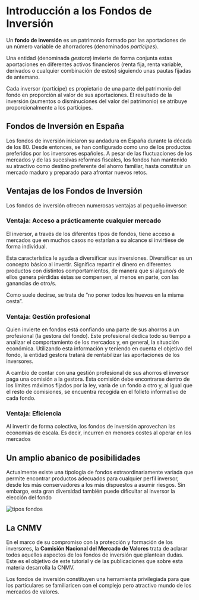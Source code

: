 # Introducción a los Fondos de Inversión

Un **fondo de inversión** es un patrimonio formado por las aportaciones de un número variable de ahorradores (denominados _partícipes_).

Una entidad (denominada _gestora_) invierte de forma conjunta estas aportaciones en diferentes activos financieros (renta fija, renta variable, derivados o cualquier combinación de estos) siguiendo unas pautas fijadas de antemano.

Cada inversor (partícipe) es propietario de una parte del patrimonio del fondo en proporción al valor de sus aportaciones. El resultado de la inversión (aumentos o disminuciones del valor del patrimonio) se atribuye proporcionalmente a los partícipes.

## Fondos de Inversión en España

Los fondos de inversión iniciaron su andadura en España durante la década de los 80. Desde entonces, se han configurado como uno de los productos preferidos por los inversores españoles. A pesar de las fluctuaciones de los mercados y de las sucesivas reformas fiscales, los fondos han mantenido su atractivo como destino preferente del ahorro familiar, hasta constituir un mercado maduro y preparado para afrontar nuevos retos.


## Ventajas de los Fondos de Inversión

Los fondos de inversión ofrecen numerosas ventajas al pequeño inversor:

### Ventaja: Acceso a prácticamente cualquier mercado

El inversor, a través de los diferentes tipos de fondos, tiene acceso a mercados que en muchos casos no estarían a su alcance si invirtiese de forma individual.


Esta característica le ayuda a diversificar sus inversiones. Diversificar es un concepto básico al invertir. Significa repartir el dinero en diferentes productos con distintos comportamientos, de manera que si alguno/s de ellos genera pérdidas éstas se compensen, al menos en parte, con las ganancias de otro/s.

Como suele decirse, se trata de “no poner todos los huevos en la misma cesta”.

### Ventaja: Gestión profesional

Quien invierte en fondos está confiando una parte de sus ahorros a un profesional (la gestora del fondo). Este profesional dedica todo su tiempo a analizar el comportamiento de los mercados y, en general, la situación económica. Utilizando esta información y teniendo en cuenta el objetivo del fondo, la entidad gestora tratará de rentabilizar las aportaciones de los inversores.

A cambio de contar con una gestión profesional de sus ahorros el inversor paga una comisión a la gestora. Esta comisión debe encontrarse dentro de los límites máximos fijados por la ley, varía de un fondo a otro y, al igual que el resto de comisiones, se encuentra recogida en el folleto informativo de cada fondo.

### Ventaja: Eficiencia

Al invertir de forma colectiva, los fondos de inversión aprovechan las economías de escala. Es decir, incurren en menores costes al operar en los mercados


## Un amplio abanico de posibilidades

Actualmente existe una tipología de fondos extraordinariamente variada que permite encontrar productos adecuados para cualquier perfil inversor, desde los más conservadores a los más dispuestos a asumir riesgos. Sin embargo, esta gran diversidad también puede dificultar al inversor la elección del fondo

![tipos fondos](./img/tipos-fondos-inversion.jpg)

## La CNMV

En el marco de su compromiso con la protección y formación de los inversores, la **Comisión Nacional del Mercado de Valores** trata de aclarar todos aquellos aspectos de los fondos de inversión que plantean dudas. Este es el objetivo de este tutorial y de las publicaciones que sobre esta materia desarrolla la CNMV.

Los fondos de inversión constituyen una herramienta privilegiada para que los particulares se familiaricen con el complejo pero atractivo mundo de los mercados de valores.

